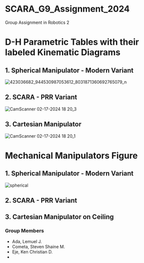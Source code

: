 # SCARA_G9_Assignment_2024
Group Assignment in Robotics 2

# D-H Parametric Tables with their labeled Kinematic Diagrams
## 1. Spherical Manipulator - Modern Variant
![423036682_944530987053612_8031871360692765079_n](https://github.com/limwelwel/SCARA_G9_Assignment_2024/assets/157485602/1a49402e-9c4f-4e4e-83c6-072d01820131)

## 2. SCARA - PRR Variant
![CamScanner 02-17-2024 18 20_3](https://github.com/limwelwel/SCARA_G9_Assignment_2024/assets/157552825/28f18327-0be2-415b-b0dc-bd96624506e2)

## 3. Cartesian Manipulator
![CamScanner 02-17-2024 18 20_1](https://github.com/limwelwel/SCARA_G9_Assignment_2024/assets/157552825/0dfb6281-7eb1-4e35-8eae-e4d845afc074)

# Mechanical Manipulators Figure
## 1. Spherical Manipulator - Modern Variant 
![spherical](https://github.com/limwelwel/SCARA_G9_Assignment_2024/assets/157497997/225632d6-a599-45f8-b22e-834e6d97eefb)

## 2. SCARA - PRR Variant

## 3. Cartesian Manipulator on Ceiling

### Group Members
- Ada, Lemuel J.
- Cometa, Steven Shaine M.
- Eje, Ken Christian D.
-


